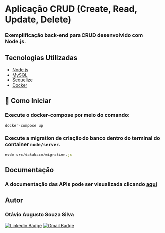 # Aplicação CRUD (Create, Read, Update, Delete)
### Exemplificação back-end para CRUD desenvolvido com Node.js.


## Tecnologias Utilizadas
- [Node.js](https://nodejs.org/en/)
- [MySQL](https://www.mysql.com/)
- [Sequelize](https://sequelize.org/)
- [Docker](https://www.docker.com/)

## 🚀 Como Iniciar
### Execute o docker-compose por meio do comando:

~~~Javascript
docker-compose up
~~~

### Execute a migration de criação do banco dentro do terminal do container ``` node/server ```.

~~~Javascript
node src/database/migration.js
~~~

## Documentação
### A documentação das APIs pode ser visualizada clicando <a href='./src/controllers'>aqui</a>


## Autor
### Otávio Augusto Souza Silva


[![Linkedin Badge](https://img.shields.io/badge/-LinkedIn-blue?style=flat-square&logo=Linkedin&logoColor=white&link=https://www.linkedin.com/in/otaviosilva22/)](https://www.linkedin.com/in/otaviosilva22/)
[![Gmail Badge](https://img.shields.io/badge/-Gmail-c14438?style=flat-square&logo=Gmail&logoColor=white&link=mailto:otavio.ssilva22@gmail.com)](mailto:otavio.ssilva22@gmail.com)